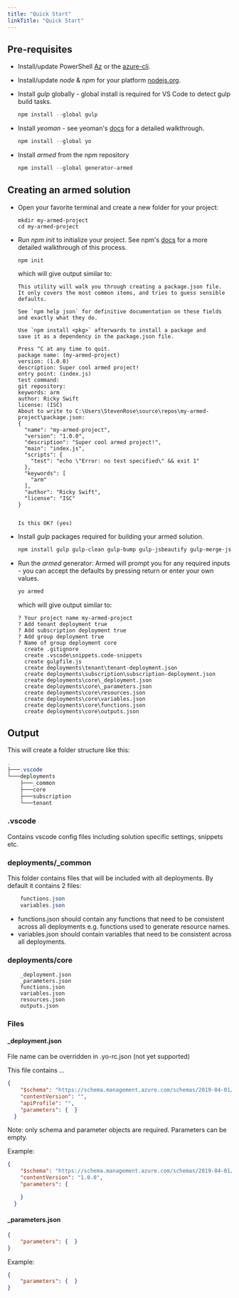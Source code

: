 ```yaml
---
title: "Quick Start"
linkTitle: "Quick Start"
---
```


## Pre-requisites

- Install/update PowerShell [Az](https://docs.microsoft.com/en-us/powershell/azure/install-az-ps?view=azps-3.8.0) or the [azure-cli](https://docs.microsoft.com/en-us/cli/azure/install-azure-cli?view=azure-cli-latest).

- Install/update *node* & *npm* for your platform [nodejs.org](https://nodejs.org/en/).

- Install *gulp* globally - global install is required for VS Code to detect gulp build tasks.

  ```Powershell
  npm install --global gulp
  ```

- Install *yeoman* - see yeoman's [docs](https://yeoman.io/learning/index.html) for a detailed walkthrough.

  ```Powershell
  npm install --global yo
  ```

- Install *armed* from the npm repository

  ```Powershell
  npm install --global generator-armed
  ```

## Creating an armed solution

- Open your favorite terminal and create a new folder for your project:

  ```pwsh
  mkdir my-armed-project
  cd my-armed-project
  ```

- Run _npm init_ to initialize your project. See npm's [docs](https://docs.npmjs.com/) for a more detailed walkthrough of this process.

  ```pwsh
  npm init
  ```

  which will give output similar to:

  ```text
  This utility will walk you through creating a package.json file.
  It only covers the most common items, and tries to guess sensible defaults.

  See `npm help json` for definitive documentation on these fields
  and exactly what they do.

  Use `npm install <pkg>` afterwards to install a package and
  save it as a dependency in the package.json file.

  Press ^C at any time to quit.
  package name: (my-armed-project)
  version: (1.0.0)
  description: Super cool armed project!
  entry point: (index.js)
  test command:
  git repository:
  keywords: arm
  author: Ricky Swift
  license: (ISC)
  About to write to C:\Users\StevenRose\source\repos\my-armed-project\package.json:
  {
    "name": "my-armed-project",
    "version": "1.0.0",
    "description": "Super cool armed project!",
    "main": "index.js",
    "scripts": {
      "test": "echo \"Error: no test specified\" && exit 1"
    },
    "keywords": [
      "arm"
    ],
    "author": "Ricky Swift",
    "license": "ISC"
  }


  Is this OK? (yes)
  ```

- Install *gulp* packages required for building your armed solution.

  ```bash
  npm install gulp gulp-clean gulp-bump gulp-jsbeautify gulp-merge-json gulp-replace --save-dev
  ```

- Run the *armed* generator:
Armed will prompt you for any required inputs - you can accept the defaults by pressing return or enter your own values.

  ```Powershell
  yo armed
  ```

  which will give output similar to:

  ```text
  ? Your project name my-armed-project
  ? Add tenant deployment true
  ? Add subscription deployment true
  ? Add group deployment true
  ? Name of group deployment core
    create .gitignore
    create .vscode\snippets.code-snippets
    create gulpfile.js
    create deployments\tenant\tenant-deployment.json
    create deployments\subscription\subscription-deployment.json
    create deployments\core\_deployment.json
    create deployments\core\_parameters.json
    create deployments\core\resources.json
    create deployments\core\variables.json
    create deployments\core\functions.json
    create deployments\core\outputs.json
  ```

## Output

This will create a folder structure like this:

```Powershell
.
├───.vscode
└───deployments
    ├───_common
    ├───core
    ├───subscription
    └───tenant
```

### .vscode

Contains vscode config files including solution specific settings, snippets etc.

### deployments/_common

This folder contains files that will be included with all deployments. By default it contains 2 files:

```Powershell
    functions.json
    variables.json
```

- functions.json should contain any functions that need to be consistent across all deployments e.g. functions used to generate resource names.
- variables.json should contain variables that need to be consistent across all deployments.

### deployments/core

```text
    _deployment.json
    _parameters.json
    functions.json
    variables.json
    resources.json
    outputs.json
```

### Files

#### _deployment.json

File name can be overridden in .yo-rc.json (not yet supported)

This file contains ...

```json
{
    "$schema": "https://schema.management.azure.com/schemas/2019-04-01/deploymentTemplate.json#",
    "contentVersion": "",
    "apiProfile": "",
    "parameters": {  }
  }
```

Note: only schema and parameter objects are required. Parameters can be empty.

Example:

```json
{
    "$schema": "https://schema.management.azure.com/schemas/2019-04-01/deploymentTemplate.json#",
    "contentVersion": "1.0.0",
    "parameters": {  

    }
  }
```

#### _parameters.json

```json
{
    "parameters": {  }
}
```

Example:

```json
{
    "parameters": {  }
}
```
